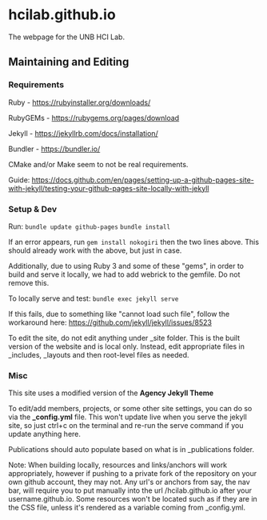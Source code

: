 # hcilab.github.io
The webpage for the UNB HCI Lab.


## Maintaining and Editing

### Requirements

Ruby - https://rubyinstaller.org/downloads/

RubyGEMs - https://rubygems.org/pages/download

Jekyll - https://jekyllrb.com/docs/installation/

Bundler - https://bundler.io/

CMake and/or Make seem to not be real requirements.


Guide: https://docs.github.com/en/pages/setting-up-a-github-pages-site-with-jekyll/testing-your-github-pages-site-locally-with-jekyll

### Setup & Dev

Run:
`bundle update github-pages`
`bundle install`

If an error appears, run `gem install nokogiri` then the two lines above. This should already work with the above, but just in case.

Additionally, due to using Ruby 3 and some of these "gems", in order to build and serve it locally, we had to add webrick to the gemfile. Do not remove this.

To locally serve and test:
`bundle exec jekyll serve`

If this fails, due to something like "cannot load such file", follow the workaround here:
https://github.com/jekyll/jekyll/issues/8523

To edit the site, do not edit anything under _site folder. This is the built version of the website and is local only. Instead, edit appropriate files in _includes, _layouts and then root-level files as needed.

### Misc

This site uses a modified version of the **Agency Jekyll Theme**

To edit/add members, projects, or some other site settings, you can do so via the **_config.yml** file. This won't update live when you serve the jekyll site, so just ctrl+c on the terminal and re-run the serve command if you update anything here.

Publications should auto populate based on what is in _publications folder.

Note: When building locally, resources and links/anchors will work appropriately, however if pushing to a private fork of the repository on your own github account, they may not. Any url's or anchors from say, the nav bar, will require you to put manually into the url /hcilab.github.io after your username.github.io. Some resources won't be located such as if they are in the CSS file, unless it's rendered as a variable coming from _config.yml.
